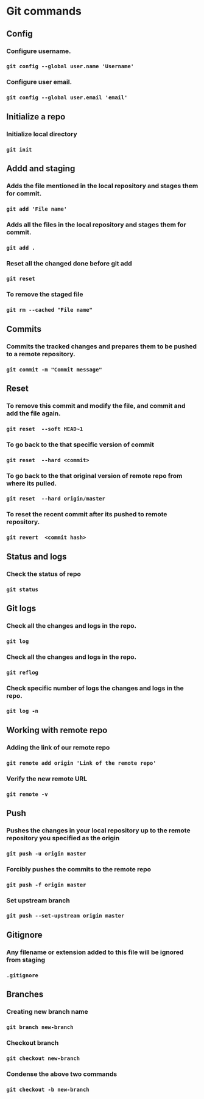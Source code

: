 
# Git commands

## Config
### Configure username.
### `git config --global user.name 'Username'`
### Configure user email.
### `git config --global user.email 'email'`

## Initialize a repo
### Initialize local directory
### `git init       `                         

## Addd and staging
### Adds the file mentioned in the local repository and stages them for commit.
### `git add 'File name' `                   

### Adds all the files in the local repository and stages them for commit.
### `git add . `         
                       
### Reset all the changed done before git add
### `git reset `

### To remove the staged file
### `git rm --cached "File name"`

## Commits
### Commits the tracked changes and prepares them to be pushed to a remote repository.
### `git commit -m "Commit message"`       

## Reset
### To remove this commit and modify the file, and commit and add the file again.     
 ###  `git reset  --soft HEAD~1`    

### To go back to the that specific version of commit    
 ###  `git reset  --hard <commit>`    

### To go back to the that original version of remote repo from where its pulled.    
 ###  `git reset  --hard origin/master`    

### To reset the recent commit after its pushed to remote repository.
 ### `git revert  <commit hash>`    

## Status and logs
 ### Check the status of repo
### `git status`

## Git logs

### Check all the changes and logs in the repo.
### `git log`

### Check all the changes and logs in the repo.
### `git reflog`

### Check specific number of logs the changes and logs in the repo.
### `git log -n`

## Working with remote repo
### Adding the link of our remote repo 
### `git remote add origin 'Link of the remote repo'` 

###  Verify the new remote URL
### `git remote -v`                            
 
 ## Push 
### Pushes the changes in your local repository up to the remote repository you specified as the origin
### `git push -u origin master` 

### Forcibly pushes the commits to the remote repo        
### `git push -f origin master `    
        
### Set upstream branch
### `git push --set-upstream origin master`

## Gitignore 
### Any filename or extension added to this file will be ignored from staging
### ` .gitignore `  

## Branches

### Creating new branch name
### `git branch new-branch `

### Checkout branch
### `git checkout new-branch`

### Condense the above two commands
### `git checkout -b new-branch`
